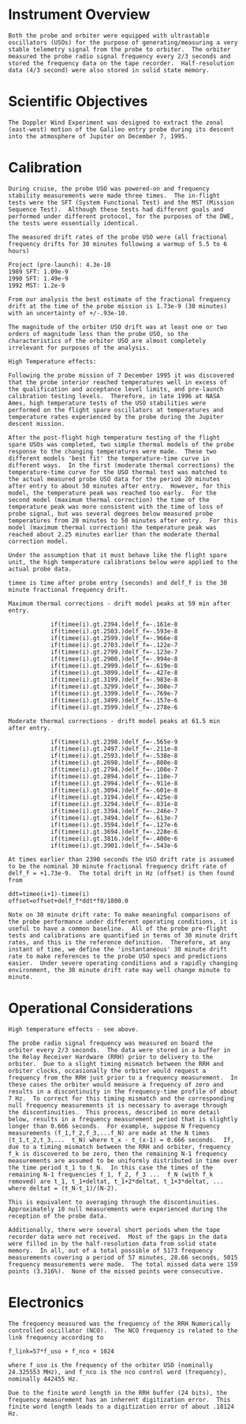 
 
  Instrument Overview
  ===================
    Both the probe and orbiter were equipped with ultrastable
    oscillators (USOs) for the purpose of generating/measuring a very
    stable telemetry signal from the probe to orbiter.  The orbiter
    measured the probe radio signal frequency every 2/3 seconds and
    stored the frequency data on the tape recorder.  Half-resolution
    data (4/3 second) were also stored in solid state memory.
 
 
  Scientific Objectives
  =====================
    The Doppler Wind Experiment was designed to extract the zonal
    (east-west) motion of the Galileo entry probe during its descent
    into the atmosphere of Jupiter on December 7, 1995.
 
 
  Calibration
  ===========
    During cruise, the probe USO was powered-on and frequency
    stability measurements were made three times.  The in-flight
    tests were the SFT (System Functional Test) and the MST (Mission
    Sequence Test).  Although these tests had different goals and
    performed under different protocol, for the purposes of the DWE,
    the tests were essentially identical.
 
    The measured drift rates of the probe USO were (all fractional
    frequency drifts for 30 minutes following a warmup of 5.5 to 6
    hours)
 
    Project (pre-launch): 4.3e-10
    1989 SFT: 1.09e-9
    1990 SFT: 1.49e-9
    1992 MST: 1.2e-9
 
    From our analysis the best estimate of the fractional frequency
    drift at the time of the probe mission is 1.73e-9 (30 minutes)
    with an uncertainty of +/-.93e-10.
 
    The magnitude of the orbiter USO drift was at least one or two
    orders of magnitude less than the probe USO, so the
    characteristics of the orbiter USO are almost completely
    irrelevant for purposes of the analysis.
 
    High Temperature effects:
 
    Following the probe mission of 7 December 1995 it was discovered
    that the probe interior reached temperatures well in excess of
    the qualification and acceptance level limits, and pre-launch
    calibration testing levels.  Therefore, in late 1996 at NASA
    Ames, high temperature tests of the USO stabilities were
    performed on the flight spare oscillators at temperatures and
    temperature rates experienced by the probe during the Jupiter
    descent mission.
 
    After the post-flight high temperature testing of the flight
    spare USOs was completed, two simple thermal models of the probe
    response to the changing temperatures were made.  These two
    different models 'best fit' the temperature-time curve in
    different ways.  In the first (moderate thermal corrections) the
    temperature-time curve for the USO thermal test was matched to
    the actual measured probe USO data for the period 20 minutes
    after entry to about 50 minutes after entry.  However, for this
    model, the temperature peak was reached too early.  For the
    second model (maximum thermal correction) the time of the
    temperature peak was more consistent with the time of loss of
    probe signal, but was several degrees below measured probe
    temperatures from 20 minutes to 50 minutes after entry.  For this
    model (maximum thermal correction) the temperature peak was
    reached about 2.25 minutes earlier than the moderate thermal
    correction model.
 
    Under the assumption that it must behave like the flight spare
    unit, the high temperature calibrations below were applied to the
    actual probe data.
 
    timee is time after probe entry (seconds) and delf_f is the 30
    minute fractional frequency drift.
 
    Maximum thermal corrections - drift model peaks at 59 min after
    entry.
 
                if(timee(i).gt.2394.)delf_f=-.161e-8
                if(timee(i).gt.2503.)delf_f=-.593e-8
                if(timee(i).gt.2599.)delf_f=-.966e-8
                if(timee(i).gt.2703.)delf_f=-.122e-7
                if(timee(i).gt.2799.)delf_f=-.123e-7
                if(timee(i).gt.2900.)delf_f=-.994e-8
                if(timee(i).gt.2999.)delf_f=-.619e-8
                if(timee(i).gt.3099.)delf_f=-.427e-8
                if(timee(i).gt.3199.)delf_f=-.983e-8
                if(timee(i).gt.3299.)delf_f=-.308e-7
                if(timee(i).gt.3399.)delf_f=-.769e-7
                if(timee(i).gt.3499.)delf_f=-.157e-6
                if(timee(i).gt.3599.)delf_f=-.278e-6
 
    Moderate thermal corrections - drift model peaks at 61.5 min
    after entry.
 
                if(timee(i).gt.2398.)delf_f=-.565e-9
                if(timee(i).gt.2497.)delf_f=-.211e-8
                if(timee(i).gt.2593.)delf_f=-.538e-8
                if(timee(i).gt.2698.)delf_f=-.880e-8
                if(timee(i).gt.2794.)delf_f=-.108e-7
                if(timee(i).gt.2894.)delf_f=-.110e-7
                if(timee(i).gt.2994.)delf_f=-.911e-8
                if(timee(i).gt.3094.)delf_f=-.601e-8
                if(timee(i).gt.3194.)delf_f=-.425e-8
                if(timee(i).gt.3294.)delf_f=-.831e-8
                if(timee(i).gt.3394.)delf_f=-.246e-7
                if(timee(i).gt.3494.)delf_f=-.613e-7
                if(timee(i).gt.3594.)delf_f=-.127e-6
                if(timee(i).gt.3694.)delf_f=-.228e-6
                if(timee(i).gt.3816.)delf_f=-.400e-6
                if(timee(i).gt.3901.)delf_f=-.543e-6
 
    At times earlier than 2390 seconds the USO drift rate is assumed
    to be the nominal 30 minute fractional frequency drift rate of
    delf_f = +1.73e-9.  The total drift in Hz (offset) is then found
    from
 
    ddt=timee(i+1)-timee(i)
    offset=offset+delf_f*ddt*f0/1800.0
 
    Note on 30 minute drift rate: To make meaningful comparisons of
    the probe performance under different operating conditions, it is
    useful to have a common baseline.  All of the probe pre-flight
    tests and calibrations are quantified in terms of 30 minute drift
    rates, and this is the reference definition.  Therefore, at any
    instant of time, we define the 'instantaneous' 30 minute drift
    rate to make references to the probe USO specs and predictions
    easier.  Under severe operating conditions and a rapidly changing
    environment, the 30 minute drift rate may well change minute to
    minute.
 
 
  Operational Considerations
  ==========================
    High temperature effects - see above.
 
    The probe radio signal frequency was measured on board the
    orbiter every 2/3 seconds.  The data were stored in a buffer in
    the Relay Receiver Hardware (RRH) prior to delivery to the
    orbiter.  Due to a slight timing mismatch between the RRH and
    orbiter clocks, occasionally the orbiter would request a
    frequency from the RRH just prior to a frequency measurement.  In
    these cases the orbiter would measure a frequency of zero and
    results in a discontinuity in the frequency-time profile of about
    7 Hz.  To correct for this timing mismatch and the corresponding
    null frequency measurements it is necessary to average through
    the discontinuities.  This process, described in more detail
    below, results in a frequency measurement period that is slightly
    longer than 0.666 seconds.  For example, suppose N frequency
    measurements (f_1,f_2,f_3,...f_N) are made at the N times
    (t_1,t_2,t_3,...  t_N) where t_x - t_(x-1) = 0.666 seconds.  If,
    due to a timing mismatch between the RRH and orbiter, frequency
    f_k is discovered to be zero, then the remaining N-1 frequency
    measurements are assumed to be uniformly distributed in time over
    the time period t_1 to t_N.  In this case the times of the
    remaining N-1 frequencies f_1, f_2, f_3 ...  f_N (with f_k
    removed) are t_1, t_1+deltat, t_1+2*deltat, t_1+3*deltat, ...
    where deltat = (t_N-t_1)/(N-2).
 
    This is equivalent to averaging through the discontinuities.
    Approximately 10 null measurements were experienced during the
    reception of the probe data.
 
    Additionally, there were several short periods when the tape
    recorder data were not received.  Most of the gaps in the data
    were filled in by the half-resolution data from solid state
    memory.  In all, out of a total possible of 5173 frequency
    measurements covering a period of 57 minutes, 28.66 seconds, 5015
    frequency measurements were made.  The total missed data were 159
    points (3.316%).  None of the missed points were consecutive.
 
 
  Electronics
  ===========
    The frequency measured was the frequency of the RRH Numerically
    controlled oscillator (NCO).  The NCO frequency is related to the
    link frequency according to
 
    f_link=57*f_uso + f_nco + 1024
 
    where f_uso is the frequency of the orbiter USO (nominally
    24.325553 MHz), and f_nco is the nco control word (frequency),
    nominally 442455 Hz.
 
    Due to the finite word length in the RRH buffer (24 bits), the
    frequency measurement has an inherent digitization error.  This
    finite word length leads to a digitization error of about .18124
    Hz.

        